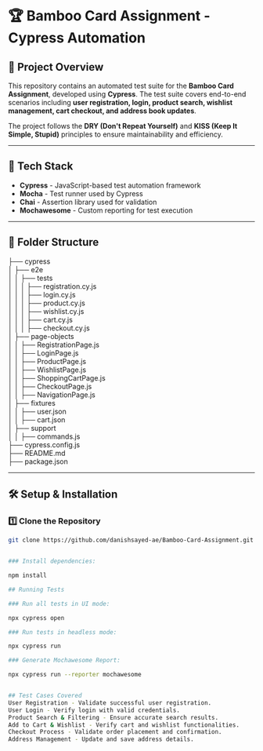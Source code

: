 # 🏆 Bamboo Card Assignment - Cypress Automation

## 📌 Project Overview
This repository contains an automated test suite for the **Bamboo Card Assignment**, developed using **Cypress**. The test suite covers end-to-end scenarios including **user registration, login, product search, wishlist management, cart checkout, and address book updates**.

The project follows the **DRY (Don't Repeat Yourself)** and **KISS (Keep It Simple, Stupid)** principles to ensure maintainability and efficiency.

---

## 🚀 Tech Stack
- **Cypress** - JavaScript-based test automation framework  
- **Mocha** - Test runner used by Cypress  
- **Chai** - Assertion library used for validation  
- **Mochawesome** - Custom reporting for test execution  

---

## 📂 Folder Structure

├── cypress  
│   ├── e2e  
│   │   ├── tests  
│   │   │   ├── registration.cy.js  
│   │   │   ├── login.cy.js  
│   │   │   ├── product.cy.js  
│   │   │   ├── wishlist.cy.js  
│   │   │   ├── cart.cy.js  
│   │   │   ├── checkout.cy.js  
│   ├── page-objects  
│   │   ├── RegistrationPage.js  
│   │   ├── LoginPage.js  
│   │   ├── ProductPage.js  
│   │   ├── WishlistPage.js  
│   │   ├── ShoppingCartPage.js  
│   │   ├── CheckoutPage.js  
│   │   ├── NavigationPage.js  
│   ├── fixtures  
│   │   ├── user.json  
│   │   ├── cart.json  
│   ├── support  
│   │   ├── commands.js  
├── cypress.config.js  
├── README.md  
├── package.json  

---

## 🛠️ Setup & Installation
### **1️⃣ Clone the Repository**

```bash
git clone https://github.com/danishsayed-ae/Bamboo-Card-Assignment.git


### Install dependencies:

npm install

## Running Tests

### Run all tests in UI mode:

npx cypress open

### Run tests in headless mode:

npx cypress run

### Generate Mochawesome Report:

npx cypress run --reporter mochawesome


## Test Cases Covered
User Registration - Validate successful user registration.
User Login - Verify login with valid credentials.
Product Search & Filtering - Ensure accurate search results.
Add to Cart & Wishlist - Verify cart and wishlist functionalities.
Checkout Process - Validate order placement and confirmation.
Address Management - Update and save address details.